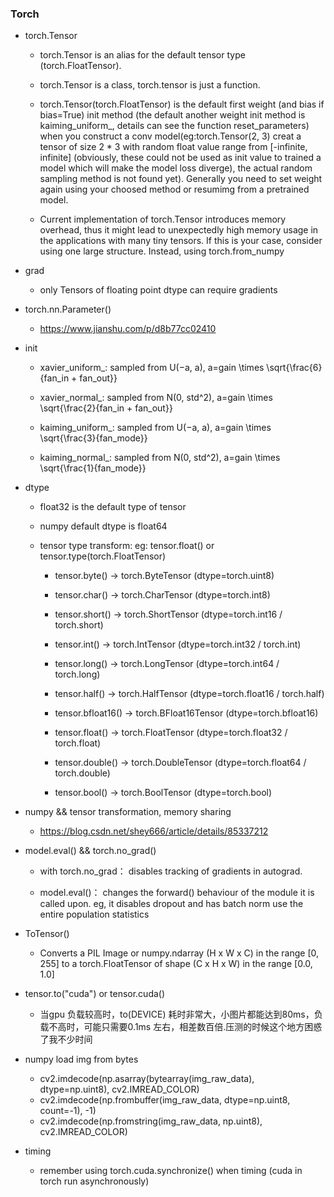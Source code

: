### Torch
- torch.Tensor
  - torch.Tensor is an alias for the default tensor type (torch.FloatTensor).
  
  - torch.Tensor is a class, torch.tensor is just a function.
  - torch.Tensor(torch.FloatTensor) is the default first weight (and bias if bias=True) init method (the default another weight init method is kaiming_uniform_, details can see the function reset_parameters) when you construct a conv model(eg:torch.Tensor(2, 3) creat a tensor of size 2 * 3 with random float value range from [-infinite, infinite] (obviously, these could not be used as init value to trained a model which will  make the model loss diverge), the actual random sampling method is not found yet). Generally you need to set weight again using your choosed method or resumimg from a pretrained model.
  - Current implementation of torch.Tensor introduces memory overhead, thus it might lead to unexpectedly high memory usage in the applications with many tiny tensors. If this is your case, consider using one large structure. Instead, using torch.from_numpy
  
- grad
  - only Tensors of floating point dtype can require gradients

 
- torch.nn.Parameter()
  - https://www.jianshu.com/p/d8b77cc02410
  

- init
  - xavier_uniform_: sampled from U(−a, a), a=gain \times \sqrt{\frac{6}{fan_in + fan_out}}
  
  - xavier_normal_: sampled from N(0, std^2), a=gain \times \sqrt{\frac{2}{fan_in + fan_out}}
  - kaiming_uniform_: sampled from U(−a, a), a=gain \times \sqrt{\frac{3}{fan_mode}}
  - kaiming_normal_: sampled from N(0, std^2), a=gain \times \sqrt{\frac{1}{fan_mode}}
  
  
- dtype
  - float32 is the default type of tensor
 
  - numpy default dtype is float64
  - tensor type transform: eg: tensor.float() or tensor.type(torch.FloatTensor)
    - tensor.byte()  -> torch.ByteTensor (dtype=torch.uint8)
    
    - tensor.char()  -> torch.CharTensor (dtype=torch.int8)
    - tensor.short()  -> torch.ShortTensor (dtype=torch.int16 / torch.short)
    - tensor.int()  -> torch.IntTensor (dtype=torch.int32 / torch.int)
    - tensor.long()  -> torch.LongTensor (dtype=torch.int64 / torch.long)
    - tensor.half()  -> torch.HalfTensor (dtype=torch.float16 / torch.half)
    - tensor.bfloat16()  -> torch.BFloat16Tensor (dtype=torch.bfloat16)
    - tensor.float()  -> torch.FloatTensor (dtype=torch.float32 / torch.float)
    - tensor.double()  -> torch.DoubleTensor (dtype=torch.float64 / torch.double)
    - tensor.bool()  -> torch.BoolTensor (dtype=torch.bool)
    
- numpy && tensor transformation, memory sharing
  - https://blog.csdn.net/shey666/article/details/85337212
  
- model.eval() && torch.no_grad()
  - with torch.no_grad： disables tracking of gradients in autograd.
  
  - model.eval()： changes the forward() behaviour of the module it is called upon. eg, it disables dropout and has batch norm use the entire population statistics 
  
  
- ToTensor()
  - Converts a PIL Image or numpy.ndarray (H x W x C) in the range
    [0, 255] to a torch.FloatTensor of shape (C x H x W) in the range [0.0, 1.0]
​	

- tensor.to("cuda") or tensor.cuda()
  - 当gpu 负载较高时，to(DEVICE) 耗时非常大，小图片都能达到80ms，负载不高时，可能只需要0.1ms 左右，相差数百倍.压测的时候这个地方困惑了我不少时间
  
- numpy load img from bytes
  - cv2.imdecode(np.asarray(bytearray(img_raw_data), dtype=np.uint8), cv2.IMREAD_COLOR)
  - cv2.imdecode(np.frombuffer(img_raw_data, dtype=np.uint8, count=-1), -1)
  - cv2.imdecode(np.fromstring(img_raw_data, np.uint8), cv2.IMREAD_COLOR)
  
  
- timing
  - remember using torch.cuda.synchronize() when timing (cuda in torch run asynchronously)
 
​	